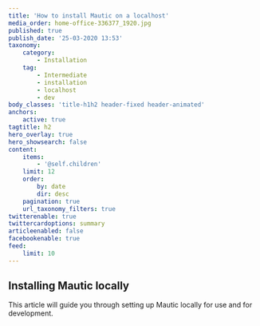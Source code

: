 ```yaml
---
title: 'How to install Mautic on a localhost'
media_order: home-office-336377_1920.jpg
published: true
publish_date: '25-03-2020 13:53'
taxonomy:
    category:
        - Installation
    tag:
        - Intermediate
        - installation
        - localhost
        - dev
body_classes: 'title-h1h2 header-fixed header-animated'
anchors:
    active: true
tagtitle: h2
hero_overlay: true
hero_showsearch: false
content:
    items:
        - '@self.children'
    limit: 12
    order:
        by: date
        dir: desc
    pagination: true
    url_taxonomy_filters: true
twitterenable: true
twittercardoptions: summary
articleenabled: false
facebookenable: true
feed:
    limit: 10
---
```


##  Installing Mautic locally
This article will guide you through setting up Mautic locally for use and for development.
